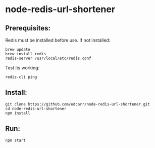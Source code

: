 # node-redis-url-shortener

## Prerequisites:
Redis must be installed before use. If not installed:
```
brew update
brew install redis
redis-server /usr/local/etc/redis.conf
```
Test its working:
```
redis-cli ping
```

## Install:
```
git clone https://github.com/edcarr/node-redis-url-shortener.git
cd node-redis-url-shortener
npm install
```

## Run:
```
npm start
```
